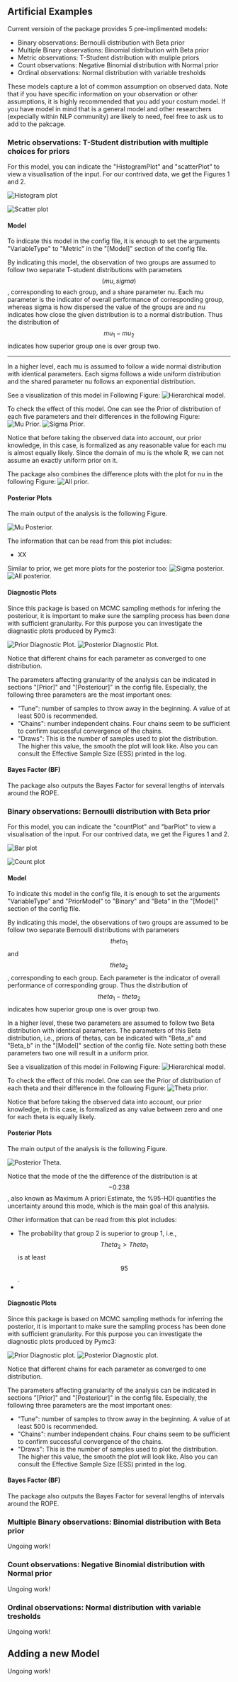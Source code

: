 ## Artificial Examples
Current versioin of the package provides 5 pre-implimented models:
- Binary observations: Bernoulli distribution with Beta prior
- Multiple Binary observations: Binomial distribution with Beta prior
- Metric observations: T-Student distribution with muliple priors
- Count observations: Negative Binomial distribution with Normal prior
- Ordinal observations: Normal distribution with variable tresholds

These models capture a lot of common assumption on observed data. Note that if you have specific information on your observation or other assumptions, it is highly recommended that you add your costum model. If you have model in mind that is a general model and other researchers (expecially within NLP community) are likely to need, feel free to ask us to add to the pakcage.


### Metric observations: T-Student distribution with multiple choices for priors

For this model, you can indicate the "HistogramPlot" and "scatterPlot" to view a visualisation of the input. For our contrived data, we get the Figures 1 and 2.

![Histogram plot](outputsForManual/Metric/Metric_HistogramPlot.png)

![Scatter plot](outputsForManual/Metric/Metric_scatterPlot.png)

#### Model
To indicate this model in the config file, it is enough to set the arguments "VariableType" to "Metric" in the "[Model]" section of the config file.

By indicating this model, the observation of two groups are assumed to follow two separate T-student distributions with parameters $$(mu, sigma)$$, corresponding to each group, and a share parameter nu. Each mu parameter is the indicator of overall performance of corresponding group, whereas sigma is how dispersed the value of the groups are and nu indicates how close the given distribution is to a normal distribution.  Thus the distribution of $$mu_1-mu_2$$ indicates how superior group one is over group two. 

***
In a higher level, each mu is assumed to follow a wide normal distribution with identical parameters. Each sigma follows a wide uniform distribution and the shared parameter nu follows an exponential distribution. 

See a visualization of this model in Following Figure:
![Hierarchical model.](outputsForManual/Metric/Metric_posterior_hierarchicalGraph.png)

To check the effect of this model. One can see the Prior of distribution of each five parameters and their differences in the following Figure: 
![Mu Prior.](outputsForManual/Metric/Metric_prior_mu.png)
![Sigma Prior.](outputsForManual/Metric/Metric_prior_sigma.png)



Notice that before taking the observed data into account, our prior knowledge, in this case, is formalized as any reasonable value for each mu is almost equally likely. Since the domain of mu is the whole R, we can not assume an exactly uniform prior on it.

The package also combines the difference plots with the plot for nu in the following Figure:
![All prior.](outputsForManual/Metric/Metric_prior_allComp.png)
#### Posterior Plots
The main output of the analysis is the following Figure.

![Mu Posterior.](outputsForManual/Metric/Metric_posterior_mu.png)


The information that can be read from this plot includes:
- XX


Similar to prior, we get more plots for the posterior too:
![Sigma posterior.](outputsForManual/Metric/Metric_posterior_sigma.png)
![All posterior.](outputsForManual/Metric/Metric_posterior_allComp.png)

#### Diagnostic Plots
Since this package is based on MCMC sampling methods for infering the posteriour, it is important to make sure the sampling process has been done with sufficient granularity. For this purpose you can investigate the diagnastic plots produced by Pymc3:

![Prior Diagnostic Plot.](outputsForManual/Metric/Metric_prior_diagnostics.png)
![Posterior Diagnostic Plot.](outputsForManual/Metric/Metric_posterior_diagnostics.png)

Notice that different chains for each parameter as converged to one distribution.

The parameters affecting granularity of the analysis can be indicated in sections "[Prior]" and "[Posteriour]" in the config file. Especially, the following three parameters are the most important ones:
- "Tune": number of samples to throw away in the beginning. A value of at least 500 is recommended.
- "Chains": number independent chains. Four chains seem to be sufficient to confirm successful convergence of the chains.
- "Draws": This is the number of samples used to plot the distribution. The higher this value, the smooth the plot will look like. Also you can consult the Effective Sample Size (ESS) printed in the log.

#### Bayes Factor (BF)
The package also outputs the Bayes Factor for several lengths of intervals around the ROPE.



### Binary observations: Bernoulli distribution with Beta prior
For this model, you can indicate the "countPlot" and "barPlot" to view a visualisation of the input. For our contrived data, we get the Figures 1 and 2.

![Bar plot](outputsForManual/Binary/Bern_barPlot.png)

![Count plot](outputsForManual/Binary/Bern_countPlot.png)

#### Model
To indicate this model in the config file, it is enough to set the arguments "VariableType" and "PriorModel" to "Binary" and "Beta" in the "[Model]" section of the config file.

By indicating this model, the observations of two groups are assumed to be follow two separate Bernoulli distributions with parameters $$theta_1$$ and $$theta_2$$, corresponding to each group. Each parameter is the indicator of overall performance of corresponding group. Thus the distribution of $$theta_1-theta_2$$ indicates how superior group one is over group two. 


In a higher level, these two parameters are assumed to follow two Beta distribution with identical parameters. The parameters of this Beta distribution, i.e., priors of thetas, can be indicated with "Beta_a" and "Beta_b" in the "[Model]" section of the config file. Note setting both these parameters two one will result in a uniform prior.

See a visualization of this model in Following Figure:
![Hierarchical model.](outputsForManual/Binary/Bern_posterior_hierarchicalGraph.png)

To check the effect of this model. One can see the Prior of distribution of each theta and their difference in the following Figure: 
![Theta prior.](outputsForManual/Binary/Bern_prior_theta.png)

Notice that before taking the observed data into account, our prior knowledge, in this case, is formalized as any value between zero and one for each theta is equally likely.
#### Posterior Plots
The main output of the analysis is the following Figure.

![Posterior Theta.](outputsForManual/Binary/Bern_posterior_theta.png)

Notice that the mode of the the difference of the distribution is at $$-0.238$$, also known as Maximum A priori Estimate, the %95-HDI quantifies the uncertainty around this mode, which is the main goal of this analysis.

Other information that can be read from this plot includes:
- The probability that group 2 is superior to group 1, i.e., $$Theta_2>Theta_1$$ is at least $$95%$$.
- 
#### Diagnostic Plots
Since this package is based on MCMC sampling methods for inferring the posterior, it is important to make sure the sampling process has been done with sufficient granularity. For this purpose you can investigate the diagnostic plots produced by Pymc3:

![Prior Diagnostic plot.](outputsForManual/Binary/Bern_prior_diagnostics.png)
![Posterior Diagnostic plot.](outputsForManual/Binary/Bern_posterior_diagnostics.png)

Notice that different chains for each parameter as converged to one distribution.

The parameters affecting granularity of the analysis can be indicated in sections "[Prior]" and "[Posteriour]" in the config file. Especially, the following three parameters are the most important ones:
- "Tune": number of samples to throw away in the beginning. A value of at least 500 is recommended.
- "Chains": number independent chains. Four chains seem to be sufficient to confirm successful convergence of the chains.
- "Draws": This is the number of samples used to plot the distribution. The higher this value, the smooth the plot will look like. Also you can consult the Effective Sample Size (ESS) printed in the log.

#### Bayes Factor (BF)
The package also outputs the Bayes Factor for several lengths of intervals around the ROPE.

### Multiple Binary observations: Binomial distribution with Beta prior
Ungoing work!


### Count observations: Negative Binomial distribution with Normal prior
Ungoing work!

### Ordinal observations: Normal distribution with variable tresholds
Ungoing work!

## Adding a new Model
Ungoing work!


